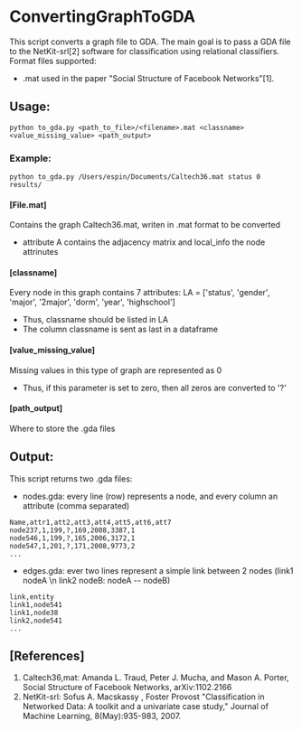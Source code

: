 # ConvertingGraphToGDA

This script converts a graph file to GDA. The main goal is to pass a GDA file to the NetKit-srl[2] software for classification using relational classifiers.
Format files supported:
- .mat used in the paper "Social Structure of Facebook Networks"[1].

## Usage:
```
python to_gda.py <path_to_file>/<filename>.mat <classname> <value_missing_value> <path_output>
```

### Example:
```
python to_gda.py /Users/espin/Documents/Caltech36.mat status 0 results/
```

#### [File.mat]
Contains the graph Caltech36.mat, writen in .mat format to be converted
- attribute A contains the adjacency matrix and local_info the node attrinutes

#### [classname]
Every node in this graph contains 7 attributes: LA = ['status', 'gender', 'major', '2major', 'dorm', 'year', 'highschool']
- Thus, classname should be listed in LA
- The column classname is sent as last in a dataframe 

#### [value_missing_value]
Missing values in this type of graph are represented as 0
- Thus, if this parameter is set to zero, then all zeros are converted to '?'

#### [path_output]
Where to store the .gda files

## Output:
This script returns two .gda files:
- nodes.gda: every line (row) represents a node, and every column an attribute (comma separated)
```
Name,attr1,att2,att3,att4,att5,att6,att7
node237,1,199,?,169,2008,3387,1
node546,1,199,?,165,2006,3172,1
node547,1,201,?,171,2008,9773,2
...
```

- edges.gda: ever two lines represent a simple link between 2 nodes (link1 nodeA \n link2 nodeB: nodeA -- nodeB)
```
link,entity
link1,node541
link1,node38
link2,node541
...
```

## [References]
1. Caltech36,mat: Amanda L. Traud, Peter J. Mucha, and Mason A. Porter, Social Structure of Facebook Networks, arXiv:1102.2166
2. NetKit-srl: Sofus A. Macskassy , Foster Provost "Classification in Networked Data: A toolkit and a univariate case study," Journal of Machine Learning, 8(May):935-983, 2007.

